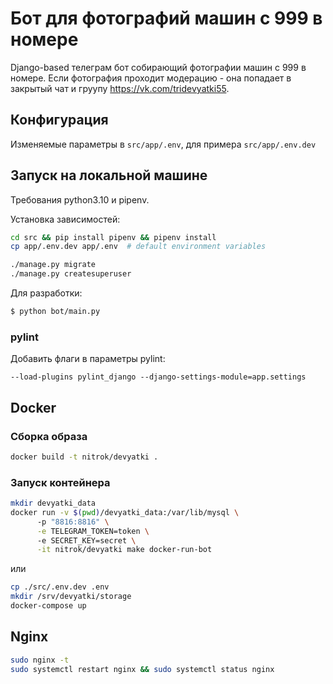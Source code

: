 # Бот для фотографий машин с 999 в номере

Django-based телеграм бот собирающий фотографии машин с 999 в номере. Если фотография проходит модерацию - она попадает в закрытый чат и груупу  https://vk.com/tridevyatki55.

## Конфигурация
Изменяемые параметры в `src/app/.env`, для примера `src/app/.env.dev`

## Запуск на локальной машине
Требования python3.10 и pipenv.

Установка зависимостей:

```sh
cd src && pip install pipenv && pipenv install
cp app/.env.dev app/.env  # default environment variables
```

```sh
./manage.py migrate
./manage.py createsuperuser
```


Для разработки:

```sh
$ python bot/main.py

```

### pylint

Добавить флаги в параметры pylint:

```
--load-plugins pylint_django --django-settings-module=app.settings
```



## Docker

### Сборка образа

```sh
docker build -t nitrok/devyatki .
```

### Запуск контейнера

```sh
mkdir devyatki_data
docker run -v $(pwd)/devyatki_data:/var/lib/mysql \ 
      -p "8816:8816" \
      -e TELEGRAM_TOKEN=token \ 
      -e SECRET_KEY=secret \
      -it nitrok/devyatki make docker-run-bot
```
или
```sh
cp ./src/.env.dev .env
mkdir /srv/devyatki/storage
docker-compose up
```

## Nginx

```sh
sudo nginx -t
sudo systemctl restart nginx && sudo systemctl status nginx
```
